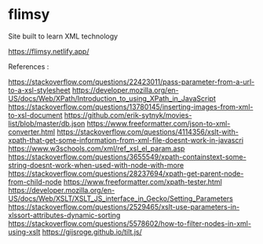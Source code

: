 # flimsy
Site built to learn XML technology



https://flimsy.netlify.app/ 

References :

https://stackoverflow.com/questions/22423011/pass-parameter-from-a-url-to-a-xsl-stylesheet 
https://developer.mozilla.org/en-US/docs/Web/XPath/Introduction_to_using_XPath_in_JavaScript 
https://stackoverflow.com/questions/13780145/inserting-images-from-xml-to-xsl-document 
https://github.com/erik-sytnyk/movies-list/blob/master/db.json 
https://www.freeformatter.com/json-to-xml-converter.html 
https://stackoverflow.com/questions/4114356/xslt-with-xpath-that-get-some-information-from-xml-file-doesnt-work-in-javascri 
https://www.w3schools.com/xml/ref_xsl_el_param.asp 
https://stackoverflow.com/questions/3655549/xpath-containstext-some-string-doesnt-work-when-used-with-node-with-more 
https://stackoverflow.com/questions/28237694/xpath-get-parent-node-from-child-node 
https://www.freeformatter.com/xpath-tester.html 
https://developer.mozilla.org/en-US/docs/Web/XSLT/XSLT_JS_interface_in_Gecko/Setting_Parameters 
https://stackoverflow.com/questions/2529465/xslt-use-parameters-in-xlssort-attributes-dynamic-sorting 
https://stackoverflow.com/questions/5578602/how-to-filter-nodes-in-xml-using-xslt 
https://gijsroge.github.io/tilt.js/ 


